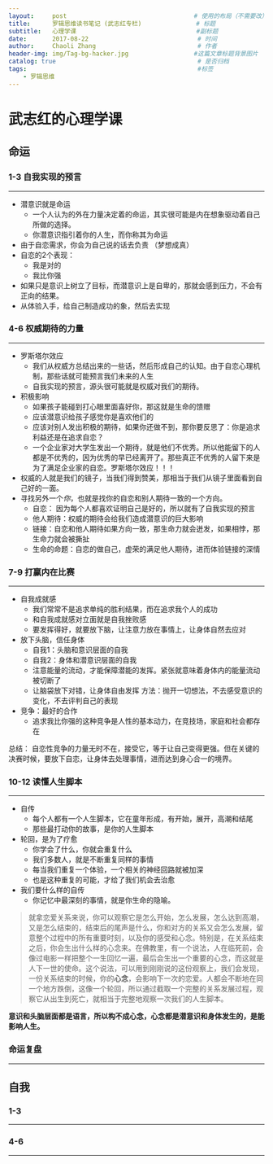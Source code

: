 ```yaml
---
layout:     post                                   # 使用的布局（不需要改）
title:      罗辑思维读书笔记 (武志红专栏)               # 标题
subtitle:   心理学课                                 #副标题
date:       2017-08-22                              # 时间
author:     Chaoli Zhang                            # 作者
header-img: img/Tag-bg-hacker.jpg                  #这篇文章标题背景图片
catalog: true                                       # 是否归档
tags:                                               #标签
    - 罗辑思维
---
```


# 武志红的心理学课

## 命运
### 1-3 自我实现的预言
---

- 潜意识就是命运
    + 一个人认为的外在力量决定着的命运，其实很可能是内在想象驱动着自己所做的选择。
    + 你潜意识指引着你的人生，而你称其为命运
- 由于自恋需求，你会为自己说的话去负责 （梦想成真）
- 自恋的2个表现：
    + 我是对的
    + 我比你强
- 如果只是意识上树立了目标，而潜意识上是自卑的，那就会感到压力，不会有正向的结果。
- 从体验入手，给自己制造成功的象，然后去实现

### 4-6 权威期待的力量
---

- 罗斯塔尔效应
    * 我们从权威方总结出来的一些话，然后形成自己的认知。由于自恋心理机制，那些话就可能预言我们未来的人生
    * 自我实现的预言，源头很可能就是权威对我们的期待。
- 积极影响
    + 如果孩子能碰到打心眼里面喜好你，那这就是生命的馈赠
    + 应该潜意识给孩子感觉你是喜欢他们的
    + 应该对别人发出积极的期待，如果你还做不到，那你要反思了：你是追求利益还是在追求自恋？
    + 一个企业家对大学生发出一个期待，就是他们不优秀。所以他能留下的人都是不优秀的，因为优秀的早已经离开了。那些真正不优秀的人留下来是为了满足企业家的自恋。罗斯塔尔效应！！！
- 权威的人就是我们的镜子，当我们得到赞美，那相当于我们从镜子里面看到自己好的一面。
- 寻找另外一个*你*，也就是找你的自恋和别人期待一致的一个方向。
    + 自恋： 因为每个人都喜欢证明自己是好的，所以就有了自我实现的预言
    + 他人期待：权威的期待会给我们造成潜意识的巨大影响
    + 链接：自恋和他人期待如果方向一致，那生命力就会迸发，如果相悖，那生命力就会被撕扯
    + 生命的命题：自恋的做自己，虚荣的满足他人期待，进而体验链接的深情

### 7-9 打赢内在比赛
---

- 自我成就感
    + 我们常常不是追求单纯的胜利结果，而在追求我个人的成功
    + 和自我成就感对立面就是自我挫败感
    + 要发挥得好，就要放下脑，让注意力放在事情上，让身体自然去应对
- 放下头脑，信任身体
    + 自我1：头脑和意识层面的自我
    + 自我2：身体和潜意识层面的自我
    + 注意能量的流动，才能保障潜能的发挥。紧张就意味着身体内的能量流动被切断了
    + 让脑袋放下对错，让身体自由发挥 方法：抛开一切想法，不去感受意识的变化，不去评判自己的表现
- 竞争：最好的合作
    + 追求我比你强的这种竞争是人性的基本动力，在竞技场，家庭和社会都存在

总结： 自恋性竞争的力量无时不在，接受它，等于让自己变得更强。但在关键的决赛时候，要放下自恋，让身体去处理事情，进而达到身心合一的境界。


### 10-12 读懂人生脚本
---

- 自传
    + 每个人都有一个人生脚本，它在童年形成，有开始，展开，高潮和结尾
    + 那些最打动你的故事，是你的人生脚本
- 轮回，是为了疗愈
    + 你学会了什么，你就会重复什么
    + 我们多数人，就是不断重复同样的事情
    + 每当我们重复一个体验，一个相关的神经回路就被加深
    + 也是这种重复的可能，才给了我们机会去治愈
- 我们要什么样的自传
    + 你记忆中最深刻的事情，就是你生命的隐喻。

> 就拿恋爱关系来说，你可以观察它是怎么开始，怎么发展，怎么达到高潮，又是怎么结束的，结束后的尾声是什么，你和对方的关系又会怎么发展，留意整个过程中的所有重要时刻，以及你的感受和心念。特别是，在关系结束之后，你会生出什么样的心念来。在佛教里，有一个说法，人在临死前，会像过电影一样把整个一生回忆一遍，最后会生出一个重要的心念，而这就是人下一世的使命。这个说法，可以用到刚刚说的这份观察上，我们会发现，一份关系结束的时候，你的**心念**，会影响下一次的恋爱。人都会不断地在同一个地方跌倒，这像一个轮回，所以通过截取一个完整的关系发展过程，观察它从出生到死亡，就相当于完整地观察一次我们的人生脚本。

**意识和头脑层面都是语言，所以构不成心念，心念都是潜意识和身体发生的，是能影响人生。**

### 命运复盘
---

## 自我
### 1-3
---


### 4-6
---




